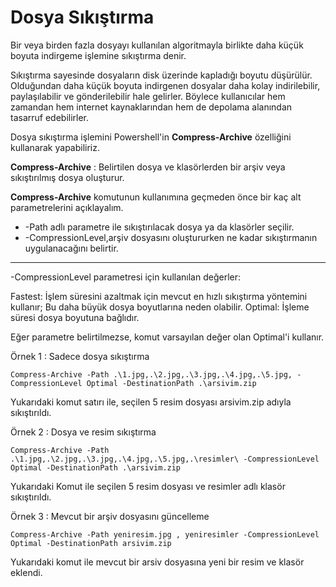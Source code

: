 # Dosya Sıkıştırma

Bir veya birden fazla dosyayı kullanılan algoritmayla birlikte daha küçük boyuta indirgeme işlemine sıkıştırma denir.

Sıkıştırma sayesinde dosyaların disk üzerinde kapladığı boyutu düşürülür. Olduğundan daha küçük boyuta indirgenen dosyalar daha kolay indirilebilir, paylaşılabilir ve gönderilebilir hale gelirler. Böylece kullanıcılar hem zamandan hem internet kaynaklarından hem de depolama alanından tasarruf edebilirler.

Dosya sıkıştırma işlemini Powershell'in **Compress-Archive** özelliğini kullanarak yapabiliriz.

**Compress-Archive** : Belirtilen dosya ve klasörlerden bir arşiv veya sıkıştırılmış dosya oluşturur.

**Compress-Archive** komutunun kullanımına geçmeden önce bir kaç alt parametrelerini açıklayalım.

* -Path adlı parametre ile sıkıştırılacak dosya ya da klasörler seçilir.
* -CompressionLevel,arşiv dosyasını oluştururken ne kadar sıkıştırmanın uygulanacağını belirtir.

<hr>

-CompressionLevel parametresi için kullanılan değerler:

Fastest: İşlem süresini azaltmak için mevcut en hızlı sıkıştırma yöntemini kullanır; Bu daha büyük dosya boyutlarına neden olabilir. Optimal: İşleme süresi dosya boyutuna bağlıdır.

Eğer parametre belirtilmezse, komut varsayılan değer olan Optimal'i kullanır.

Örnek 1 : Sadece dosya sıkıştırma

```
Compress-Archive -Path .\1.jpg,.\2.jpg,.\3.jpg,.\4.jpg,.\5.jpg, -CompressionLevel Optimal -DestinationPath .\arsivim.zip
```

Yukarıdaki komut satırı ile, seçilen 5 resim dosyası arsivim.zip adıyla sıkıştırıldı.

Örnek 2 : Dosya ve resim sıkıştırma

```
Compress-Archive -Path .\1.jpg,.\2.jpg,.\3.jpg,.\4.jpg,.\5.jpg,.\resimler\ -CompressionLevel Optimal -DestinationPath .\arsivim.zip
```

Yukarıdaki Komut ile seçilen 5 resim dosyası ve resimler adlı klasör sıkıştırıldı.

Örnek 3 : Mevcut bir arşiv dosyasını güncelleme

```
Compress-Archive -Path yeniresim.jpg , yeniresimler -CompressionLevel Optimal -DestinationPath arsivim.zip
```

Yukarıdaki komut ile mevcut bir arsiv dosyasına yeni bir resim ve klasör eklendi.

